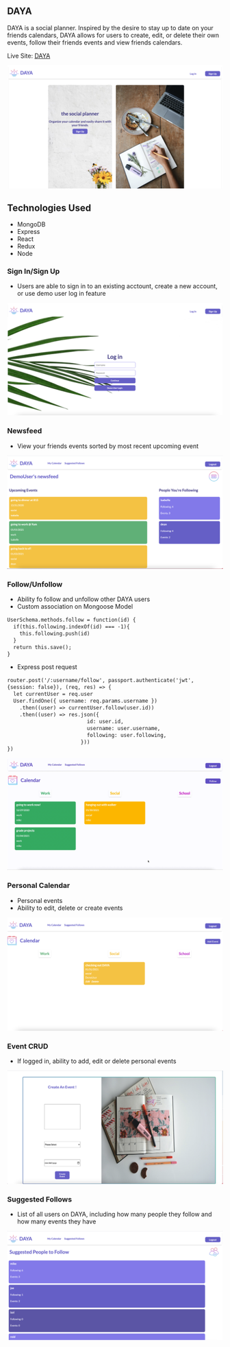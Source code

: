 ## DAYA 

DAYA is a social planner. Inspired by the desire to stay up to date on your friends calendars, DAYA allows for users to create, edit, or delete their own events, follow their friends events and view friends calendars.

Live Site: [DAYA](http://daya-mern.herokuapp.com/#/)

![text](images/splash.png)

## Technologies Used 
* MongoDB
* Express
* React
* Redux
* Node

### Sign In/Sign Up
 * Users are able to sign in to an existing acctount, create a new account, or use demo user log in feature

![text](images/login.png)


### Newsfeed 
* View your friends events sorted by most recent upcoming event

![text](images/newsfeed.png)

### Follow/Unfollow 
* Ability fo follow and unfollow other DAYA users 
* Custom association on Mongoose Model 


```
UserSchema.methods.follow = function(id) {
  if(this.following.indexOf(id) === -1){
    this.following.push(id)
  }
  return this.save();
}
```
* Express post request
```
router.post('/:username/follow', passport.authenticate('jwt', {session: false}), (req, res) => {
  let currentUser = req.user
  User.findOne({ username: req.params.username })
    .then((user) => currentUser.follow(user.id))
    .then((user) => res.json({
                          id: user.id,
                          username: user.username,
                          following: user.following,
                        }))
})
```

![text](images/follow.gif)

### Personal Calendar 
* Personal events 
* Ability to edit, delete or create events 

![text](images/personal_calendar.png)

### Event CRUD 
* If logged in, ability to add, edit or delete personal events 

![text](images/createevent.png)


### Suggested Follows 
* List of all users on DAYA, including how many people they follow and how 
many events they have 

![text](images/suggested_follows.png)



